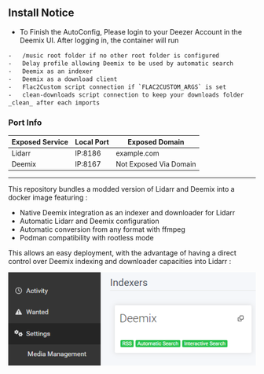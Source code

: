 ## Install Notice

- To Finish the AutoConfig, Please login to your Deezer Account in the Deemix UI. After logging in, the container will run

``` 
-   /music root folder if no other root folder is configured
-   Delay profile allowing Deemix to be used by automatic search
-   Deemix as an indexer
-   Deemix as a download client
-   Flac2Custom script connection if `FLAC2CUSTOM_ARGS` is set
-   clean-downloads script connection to keep your downloads folder _clean_ after each imports
```

### Port Info

| Exposed Service      | Local Port | Exposed Domain      |
|----------------------|------------|---------------------|
| Lidarr | IP:8186   | example.com         |
| Deemix | IP:8167   | Not Exposed Via Domain|

---

This repository bundles a modded version of Lidarr and Deemix into a docker image featuring :

-   Native Deemix integration as an indexer and downloader for Lidarr
-   Automatic Lidarr and Deemix configuration
-   Automatic conversion from any format with ffmpeg
-   Podman compatibility with rootless mode

This allows an easy deployment, with the advantage of having a direct control over Deemix indexing and downloader capacities into Lidarr :

[!["Lidarr indexers"](https://github.com/youegraillot/lidarr-on-steroids/raw/main/.assets/lidarr-indexers.png "Lidarr indexers")](https://github.com/youegraillot/lidarr-on-steroids/raw/main/.assets/lidarr-indexers.png)